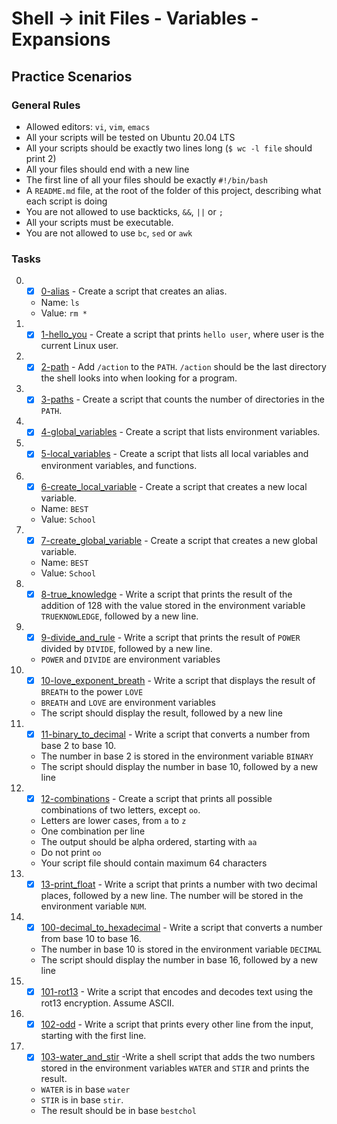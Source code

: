 # Shell -> init Files - Variables - Expansions

## Practice Scenarios

### General Rules
- Allowed editors: `vi`, `vim`, `emacs`
- All your scripts will be tested on Ubuntu 20.04 LTS
- All your scripts should be exactly two lines long (`$ wc -l file` should print 2)
- All your files should end with a new line
- The first line of all your files should be exactly `#!/bin/bash`
- A `README.md` file, at the root of the folder of this project, describing what each script is doing
- You are not allowed to use backticks, `&&`, `||` or `;`
- All your scripts must be executable.
- You are not allowed to use `bc`, `sed` or `awk`


### Tasks
0. - [x] [0-alias](0-alias) - Create a script that creates an alias.
    - Name: `ls`
    - Value: `rm *`

1. - [x] [1-hello_you](1-hello_you) - Create a script that prints `hello user`, where user is the current Linux user.

2. - [x] [2-path](2-path) - Add `/action` to the `PATH`. `/action` should be the last directory the shell looks into when looking for a program.

3. - [x] [3-paths](3-paths) - Create a script that counts the number of directories in the `PATH`.

4. - [x] [4-global_variables](4-global_variables) - Create a script that lists environment variables.

5. - [x] [5-local_variables](5-local_variables) - Create a script that lists all local variables and environment variables, and functions.

6. - [x] [6-create_local_variable](6-create_local_variable) - Create a script that creates a new local variable.
    - Name: `BEST`
    - Value: `School`

7. - [x] [7-create_global_variable](7-create_global_variable) - Create a script that creates a new global variable.
    - Name: `BEST`
    - Value: `School`

8. - [x] [8-true_knowledge](8-true_knowledge) - Write a script that prints the result of the addition of 128 with the value stored in the environment variable `TRUEKNOWLEDGE`, followed by a new line.

9. - [x] [9-divide_and_rule](9-divide_and_rule) - Write a script that prints the result of `POWER` divided by `DIVIDE`, followed by a new line.
    - `POWER` and `DIVIDE` are environment variables

10. - [x] [10-love_exponent_breath](10-love_exponent_breath) - Write a script that displays the result of `BREATH` to the power `LOVE`
    - `BREATH` and `LOVE` are environment variables
    - The script should display the result, followed by a new line

11. - [x] [11-binary_to_decimal](11-binary_to_decimal) - Write a script that converts a number from base 2 to base 10.
    - The number in base 2 is stored in the environment variable `BINARY`
    - The script should display the number in base 10, followed by a new line

12. - [x] [12-combinations](12-combinations) - Create a script that prints all possible combinations of two letters, except `oo`.
    - Letters are lower cases, from `a` to `z`
    - One combination per line
    - The output should be alpha ordered, starting with `aa`
    - Do not print `oo`
    - Your script file should contain maximum 64 characters

13. - [x] [13-print_float](13-print_float) - Write a script that prints a number with two decimal places, followed by a new line. The number will be stored in the environment variable `NUM`.

14. - [x] [100-decimal_to_hexadecimal](100-decimal_to_hexadecimal) - Write a script that converts a number from base 10 to base 16.
    - The number in base 10 is stored in the environment variable `DECIMAL`
    - The script should display the number in base 16, followed by a new line

15. - [x] [101-rot13](101-rot13) - Write a script that encodes and decodes text using the rot13 encryption. Assume ASCII.

16. - [x] [102-odd](102-odd) - Write a script that prints every other line from the input, starting with the first line.

17. - [x] [103-water_and_stir](103-water_and_stir) -Write a shell script that adds the two numbers stored in the environment variables `WATER` and `STIR` and prints the result.
    - `WATER` is in base `water`
    - `STIR` is in base `stir`.
    - The result should be in base `bestchol`













